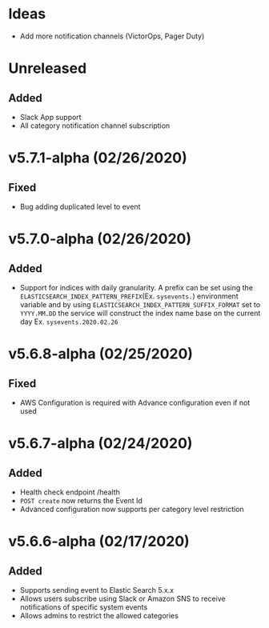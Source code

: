 # Ideas
- Add more notification channels (VictorOps, Pager Duty)

# Unreleased
## Added
- Slack App support 
- All category notification channel subscription

# v5.7.1-alpha (02/26/2020)
## Fixed
- Bug adding duplicated level to event

# v5.7.0-alpha (02/26/2020)
## Added
- Support for indices with daily granularity. A prefix can be set using the `ELASTICSEARCH_INDEX_PATTERN_PREFIX`(Ex. `sysevents.`) environment variable and by using `ELASTICSEARCH_INDEX_PATTERN_SUFFIX_FORMAT` set to `YYYY.MM.DD` the service will construct the index name base on the current day Ex. `sysevents.2020.02.26`

# v5.6.8-alpha (02/25/2020)
## Fixed
- AWS Configuration is required with Advance configuration even if not used

# v5.6.7-alpha (02/24/2020)
## Added
- Health check endpoint /health
- `POST create` now returns the Event Id
- Advanced configuration now supports per category level restriction

# v5.6.6-alpha (02/17/2020)
## Added
- Supports sending event to Elastic Search 5.x.x
- Allows users subscribe using Slack or Amazon SNS to receive notifications of specific system events
- Allows admins to restrict the allowed categories
